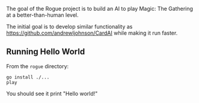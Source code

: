 The goal of the Rogue project is to build an AI to play Magic: The Gathering at a better-than-human level.

The initial goal is to develop similar functionality as https://github.com/andrewljohnson/CardAI while making it run faster.

## Running Hello World

From the `rogue` directory:

```
go install ./...
play
```

You should see it print "Hello world!"